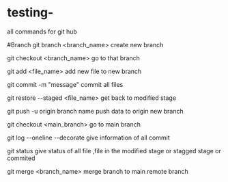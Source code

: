 # testing-
all commands for git hub 


#Branch 
git branch <branch_name>             create new branch

git checkout <branch_name>           go to that branch

git add <file_name>                  add new file to new branch

git commit -m "message"              commit all files

git restore --staged <file_name>     get back to modified stage

git push -u origin branch name       push data to origin new branch

git checkout <main_branch>           go to main branch

git log --oneline --decorate         give information of all commit 

git status                           give status of all file ,file in the modified stage or stagged stage or commited

git merge <branch_name>              merge branch to main remote branch 
